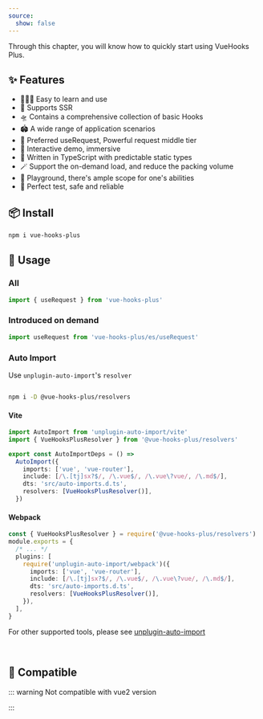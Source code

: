 ```yaml
---
source:
  show: false
---
```


<script setup>
import Badge from '@theme/home/Badge.vue'
</script>

<Badge />

Through this chapter, you will know how to quickly start using VueHooks Plus.

## ✨ Features

- 🏄🏼‍♂️ Easy to learn and use
- 🔋 Supports SSR
- 🛸 Contains a comprehensive collection of basic Hooks
- 🏟️ A wide range of application scenarios
- 🦾 Preferred useRequest, Powerful request middle tier
- 🎪 Interactive demo, immersive
- 🎯 Written in TypeScript with predictable static types
- 🪄 Support the on-demand load, and reduce the packing volume
- 🤺 Playground, there's ample scope for one's abilities
- 🔐 Perfect test, safe and reliable

## 📦 Install

```bash
npm i vue-hooks-plus
```

## 🔨 Usage

### All

```typescript
import { useRequest } from 'vue-hooks-plus'
```

### Introduced on demand

```typescript
import useRequest from 'vue-hooks-plus/es/useRequest'
```

### Auto Import

Use `unplugin-auto-import`'s `resolver`

```bash

npm i -D @vue-hooks-plus/resolvers

```

#### Vite

```typescript
import AutoImport from 'unplugin-auto-import/vite'
import { VueHooksPlusResolver } from '@vue-hooks-plus/resolvers'

export const AutoImportDeps = () =>
  AutoImport({
    imports: ['vue', 'vue-router'],
    include: [/\.[tj]sx?$/, /\.vue$/, /\.vue\?vue/, /\.md$/],
    dts: 'src/auto-imports.d.ts',
    resolvers: [VueHooksPlusResolver()],
  })
```

#### Webpack

```typescript
const { VueHooksPlusResolver } = require('@vue-hooks-plus/resolvers')
module.exports = {
  /* ... */
  plugins: [
    require('unplugin-auto-import/webpack')({
      imports: ['vue', 'vue-router'],
      include: [/\.[tj]sx?$/, /\.vue$/, /\.vue\?vue/, /\.md$/],
      dts: 'src/auto-imports.d.ts',
      resolvers: [VueHooksPlusResolver()],
    }),
  ],
}
```

For other supported tools, please see [unplugin-auto-import](https://github.com/antfu/unplugin-auto-import)

<br />

## 🧩 Compatible

::: warning Not compatible with vue2 version

:::
